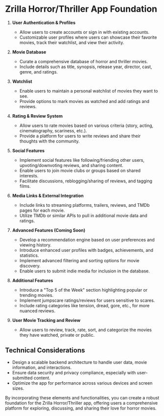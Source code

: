 # Zrilla Horror/Thriller App Foundation

1. **User Authentication & Profiles**
   - Allow users to create accounts or sign in with existing accounts.
   - Customizable user profiles where users can showcase their favorite movies, track their watchlist, and view their activity.

2. **Movie Database**
   - Curate a comprehensive database of horror and thriller movies.
   - Include details such as title, synopsis, release year, director, cast, genre, and ratings.

3. **Watchlist**
   - Enable users to maintain a personal watchlist of movies they want to see.
   - Provide options to mark movies as watched and add ratings and reviews.

4. **Rating & Review System**
   - Allow users to rate movies based on various criteria (story, acting, cinematography, scariness, etc.).
   - Provide a platform for users to write reviews and share their thoughts with the community.

5. **Social Features**
   - Implement social features like following/friending other users, upvoting/downvoting reviews, and sharing content.
   - Enable users to join movie clubs or groups based on shared interests.
   - Facilitate discussions, reblogging/sharing of reviews, and tagging films.

6. **Media Links & External Integration**
   - Include links to streaming platforms, trailers, reviews, and TMDb pages for each movie.
   - Utilize TMDb or similar APIs to pull in additional movie data and ratings.

7. **Advanced Features (Coming Soon)**
   - Develop a recommendation engine based on user preferences and viewing history.
   - Introduce enhanced user profiles with badges, achievements, and statistics.
   - Implement advanced filtering and sorting options for movie discovery.
   - Enable users to submit indie media for inclusion in the database.

8. **Additional Features**
   - Introduce a "Top 5 of the Week" section highlighting popular or trending movies.
   - Implement jumpscare ratings/reviews for users sensitive to scares.
   - Include rating categories like tension, dread, gore, etc., for more nuanced reviews.

9. **User Movie Tracking and Review**
   - Allow users to review, track, rate, sort, and categorize the movies they have watched, private or public. 

## Technical Considerations
   - Design a scalable backend architecture to handle user data, movie information, and interactions.
   - Ensure data security and privacy compliance, especially with user-submitted content.
   - Optimize the app for performance across various devices and screen sizes.

By incorporating these elements and functionalities, you can create a robust foundation for the Zrilla Horror/Thriller app, offering users a comprehensive platform for exploring, discussing, and sharing their love for horror movies.

